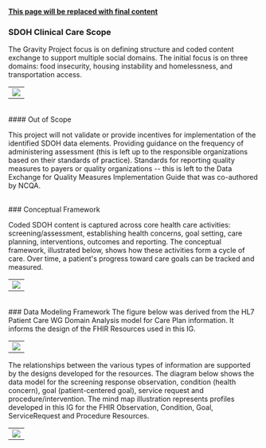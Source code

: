 **<u>This page will be replaced with final content</u>**


###  SDOH Clinical Care Scope

The Gravity Project focus is on defining structure and coded content exchange to support multiple social domains. The initial focus is on three domains: food insecurity, housing instability and homelessness, and transportation access.

<table><tr><td><img src="InitialDomains.jpg" /></td></tr></table>


<br>
####  Out of Scope

This project will not validate or provide incentives for implementation of the identified SDOH data elements.
Providing guidance on the frequency of administering assessment (this is left up to the responsible organizations based on their standards of practice).
Standards for reporting quality measures to payers or quality organizations -- this is left to the Data Exchange for Quality Measures Implementation Guide that was co-authored by NCQA.

<br>
### Conceptual Framework

Coded SDOH content is captured across core health care activities: screening/assessment, establishing health concerns, goal setting, care planning, interventions, outcomes and reporting. The conceptual framework, illustrated below, shows how these activities form a cycle of care. Over time, a patient's progress toward care goals can be tracked and measured.


<table><tr><td><img src="ConceptualFramework2.jpg" /></td></tr></table>


<br>
### Data Modeling Framework
The figure below was derived from the HL7 Patient Care WG Domain Analysis model for Care Plan information. It informs the design of the FHIR Resources used in this IG.

<table><tr><td><img src="DataModelingFrameword.jpg" /></td></tr></table>

The relationships between the various types of information are supported by the designs developed for the resources. The diagram below shows the data model for the screening response observation, condition (health concern), goal (patient-centered goal), service request and procedure/intervention. The mind map illustration represents profiles developed in this IG for the FHIR Observation, Condition, Goal, ServiceRequest and Procedure Resources. 

<table><tr><td><img src="FHIR_Resource_Reference_MiMind_3.png" /></td></tr></table>



